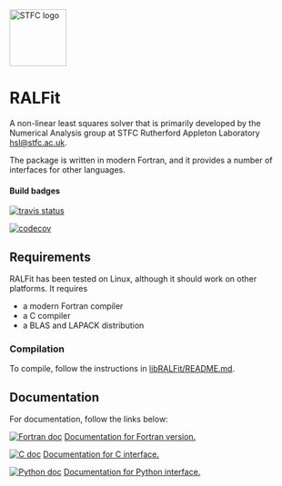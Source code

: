 <img alt="STFC logo" src="https://www.ukri.org/wp-content/uploads/2022/03/ukri-stfc-square-logo.png" width=100>

# RALFit

A non-linear least squares solver that is primarily developed by the Numerical Analysis group at STFC Rutherford Appleton Laboratory hsl@stfc.ac.uk.

The package is written in modern Fortran, and it provides a number of interfaces for other languages.

#### Build badges

[![travis status](https://travis-ci.org/ralna/RALFit.svg?branch=master)](https://travis-ci.org/ralna/RALFit)

[![codecov](https://codecov.io/gh/ralna/RALFit/branch/master/graph/badge.svg)](https://codecov.io/gh/ralna/RALFit)



## Requirements

RALFit has been tested on Linux, although it should work on other platforms.  It requires

 * a modern Fortran compiler
 * a C compiler
 * a BLAS and LAPACK distribution

### Compilation

To compile, follow the instructions in [libRALFit/README.md](libRALFit/README.md).

## Documentation

For documentation, follow the links below:

[![Fortran doc](https://readthedocs.org/projects/ralfit-fortran/badge/?version=latest)](http://ralfit.readthedocs.io/projects/Fortran/en/latest/?badge=latest) [Documentation for Fortran version.](https://ralfit.readthedocs.io/projects/Fortran/en/latest/)

[![C doc](https://readthedocs.org/projects/ralfit-c/badge/?version=latest)](http://ralfit.readthedocs.io/projects/C/en/latest/?badge=latest) [Documentation for C interface.](https://ralfit.readthedocs.io/projects/C/en/latest/)

[![Python doc](https://readthedocs.org/projects/ralfit-python/badge/?version=latest)](http://ralfit.readthedocs.io/projects/Python/en/latest/?badge=latest) [Documentation for Python interface.](https://ralfit.readthedocs.io/projects/Python/en/latest/)

